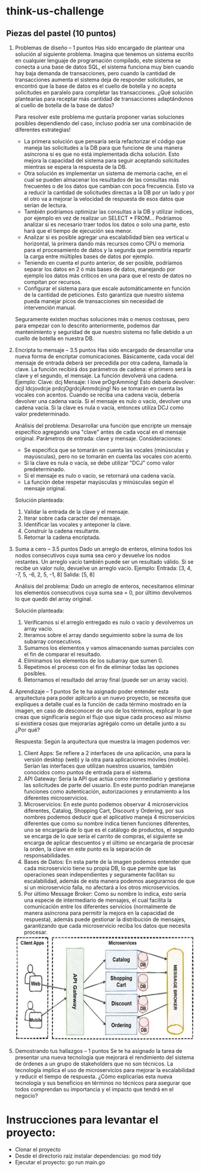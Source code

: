 # think-us-challenge

## Piezas del pastel (10 puntos)
1. Problemas de diseño – 1 puntos
   Has sido encargado de plantear una solución al siguiente problema.
   Imagina que tenemos un sistema escrito en cualquier lenguaje de programación compilado,
   este sistema se conecta a una base de datos SQL, el sistema funciona muy bien cuando hay
   baja demanda de transacciones, pero cuando la cantidad de transacciones aumenta el sistema
   deja de responder solicitudes, se encontró que la base de datos es el cuello de botella y no
   acepta solicitudes en paralelo para completar las transacciones. ¿Qué solución plantearías
   para receptar más cantidad de transacciones adaptándonos al cuello de botella de la base de
   datos?

   Para resolver este problema me gustaría proponer varias soluciones posibles dependiendo del caso,
   incluso podría ser una combinación de diferentes estrategias!

   * La primera solución que pensaría sería refactorizar el código que maneja las solicitudes a la DB para
   que funcione de una manera asíncrona si es que no está implementada dicha solución. Esto mejora la
   capacidad del sistema para seguir aceptando solicitudes mientras se espera la respuesta de la DB.
   * Otra solución es implementar un sistema de memoria cache, en el cual se pueden almacenar los resultados
   de las consultas más frecuentes o de los datos que cambian con poca frecuencia. Esto va a reducir la cantidad
   de solicitudes directas a la DB por un lado y por el otro va a mejorar la velocidad de respuesta de esos
   datos que serían de lectura.
   * También podríamos optimizar las consultas a la DB y utilizar índices, por ejemplo en vez de realizar
   un SELECT * FROM... Podríamos analizar si es necesario traer todos los datos o solo una parte, esto hará
   que el tiempo de ejecución sea menor.
   * Analizar si es posible agregar una escalabilidad bien sea vertical u horizontal, la primera dando más
   recursos como CPU o memoria para el procesamiento de datos y la segunda que permitiría repartir la carga entre
   múltiples bases de datos por ejemplo.
   * Teniendo en cuenta el punto anterior, de ser posible, podríamos separar los datos en 2 ó más bases de datos,
   manejando por ejemplo los datos más críticos en una para que el resto de datos no compitan por recursos.
   * Configurar el sistema para que escale automáticamente en función de la cantidad de peticiones. Esto
   garantiza que nuestro sistema pueda manejar picos de transacciones sin necesidad de intervención manual.

   Seguramente existen muchas soluciones más o menos costosas, pero para empezar con lo descrito anteriormente,
   podemos dar mantenimiento y seguridad de que nuestro sistema no falle debido a un cuello de botella en nuestra DB.
   
2. Encripta tu mensaje – 3.5 puntos
   Has sido encargado de desarrollar una nueva forma de encriptar comunicaciones.
   Básicamente, cada vocal del mensaje de entrada deberá ser precedida por otra cadena,
   llamada la clave. La función recibirá dos parámetros de cadena: el primero será la clave y el
   segundo, el mensaje. La función devolverá una cadena.
   Ejemplo:
   Clave: dcj
   Mensaje: I love prOgrAmming!
   Esto debería devolver: dcjI ldcjovdcje prdcjOgrdcjAmmdcjing!
   No se tomarán en cuenta las vocales con acentos.
   Cuando se reciba una cadena vacía, debería devolver una cadena vacía. Si el mensaje es
   nulo o vacío, devolver una cadena vacía. Si la clave es nula o vacía, entonces utiliza
   DCJ como valor predeterminado.

   Análisis del problema:
   Desarrollar una función que encripte un mensaje específico agregando una "clave" antes de cada vocal en el
   mensaje original.
   Parámetros de entrada: clave y mensaje.
   Consideraciones:
   * Se especifica que se tomarán en cuenta las vocales (minúsculas y mayúsculas), pero no
   se tomarán en cuenta las vocales con acento.
   * Si la clave es nula o vacía, se debe utilizar "DCJ" como valor predeterminado.
   * Si el mensaje es nulo o vacío, se retornará una cadena vacía.
   * La función debe respetar mayúsculas y minúsculas según el mensaje original.

   Solución planteada:
   1) Validar la entrada de la clave y el mensaje.
   2) Iterar sobre cada caracter del mensaje.
   3) Identificar las vocales y anteponer la clave.
   4) Construir la cadena resultante.
   5) Retornar la cadena encriptada.


3. Suma a cero – 3.5 puntos
   Dado un arreglo de enteros, elimina todos los nodos consecutivos cuya suma sea cero y
   devuelve los nodos restantes. Un arreglo vacío también puede ser un resultado válido. Si se
   recibe un valor nulo, devuelve un arreglo vacío.
   Ejemplo:
   Entrada: [3, 4, -7, 5, -6, 2, 5, -1, 8]
   Salida: [5, 8]

   Análisis del problema:
   Dado un arreglo de enteros, necesitamos eliminar los elementos consecutivos cuya suma sea = 0, por
   último devolvemos lo que quedó del array original.

   Solución planteada:
   1) Verificamos si el arreglo entregado es nulo o vacío y devolvemos un array vacío.
   2) Iteramos sobre el array dando seguimiento sobre la suma de los subarray consecutivos.
   3) Sumamos los elementos y vamos almacenando sumas parciales con el fin de comparar el resultado.
   4) Eliminamos los elementos de los subarray que sumen 0.
   5) Repetimos el proceso con el fin de eliminar todas las opciones posibles.
   6) Retornamos el resultado del array final (puede ser un array vacío).


4. Aprendizaje – 1 puntos
   Se te ha asignado poder entender esta arquitectura para poder aplicarlo a un
   nuevo proyecto, se necesita que expliques a detalle cual es la función de cada
   término mostrado en la imagen, en caso de desconocer de uno de los términos,
   explicar lo que creas que significaría según el flujo que sigue cada proceso así
   mismo si existiera cosas que mejorarías agrégalo como un detalle junto a su ¿Por
   qué?

   Respuesta:
   Según la arquitectura que muestra la imagen podemos ver:
   1) Client Apps: Se refiere a 2 interfaces de una aplicación, una para la versión desktop (web) y
   la otra para aplicaciones móviles (mobile). Serían las interfaces que utilizan nuestros usuarios, también
   conocidos como puntos de entrada para el sistema.
   2) API Gateway: Sería la API que actúa como intermediario y gestiona las solicitudes de parte del usuario.
   En este punto podrían manejarse funciones como autenticación, autorizaciones y enrutamiento a los
   diferentes microservicios.
   3) Microservicios: En este punto podemos observar 4 microservicios diferentes, Catalog, Shopping Cart,
   Discount y Ordering, por sus nombres podemos deducir que el aplicativo maneja 4 microservicios diferentes
   que como su nombre indica tienen funciones diferentes, uno se encargaría de lo que es el catálogo de productos,
   el segundo se encarga de lo que sería el carrito de compras, el siguiente se encarga de aplicar descuentos y el
   último se encargaría de procesar la orden, la clave en este punto es la separación de responsabilidades.
   4) Bases de Datos: En esta parte de la imagen podemos entender que cada microservicio tiene su propia DB,
   lo que permite que las operaciones sean independientes y seguramente facilitan su escalabilidad, además de esta
   manera podemos asegurarnos de que si un microservicio falla, no afectará a los otros microservicios.
   5) Por último Message Broker: Como su nombre lo indica, esto sería una especie de intermediario de mensajes,
   el cual facilita la comunicación entre los diferentes servicios (normalmente de manera asíncrona para permitir
   la mejora en la capacidad de respuesta), además puede gestionar la distribución de mensajes, garantizando que
   cada microservicio reciba los datos que necesita procesar.

   <img alt="" src = '/Images/arquitectura.png' height = '282' width="571">

5. Demostrando tus hallazgos – 1 puntos
   Se te ha asignado la tarea de presentar una nueva tecnología que mejorará el
   rendimiento del sistema de órdenes a un grupo de stakeholders que no son
   técnicos. La tecnología implica el uso de microservicios para mejorar la
   escalabilidad y reducir el tiempo de respuesta.
   ¿Cómo explicarías esta nueva tecnología y sus beneficios en términos no técnicos
   para asegurar que todos comprendan su importancia y el impacto que tendrá en el
   negocio?


# Instrucciones para levantar el proyecto:

   * Clonar el proyecto
   * Desde el directorio raíz instalar dependencias: go mod tidy
   * Ejecutar el proyecto: go run main.go